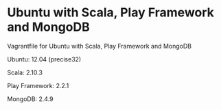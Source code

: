 Ubuntu with Scala, Play Framework and MongoDB
=============================================

Vagrantfile for Ubuntu with Scala, Play Framework and MongoDB

Ubuntu: 12.04 (precise32)

Scala: 2.10.3

Play Framework: 2.2.1

MongoDB: 2.4.9
